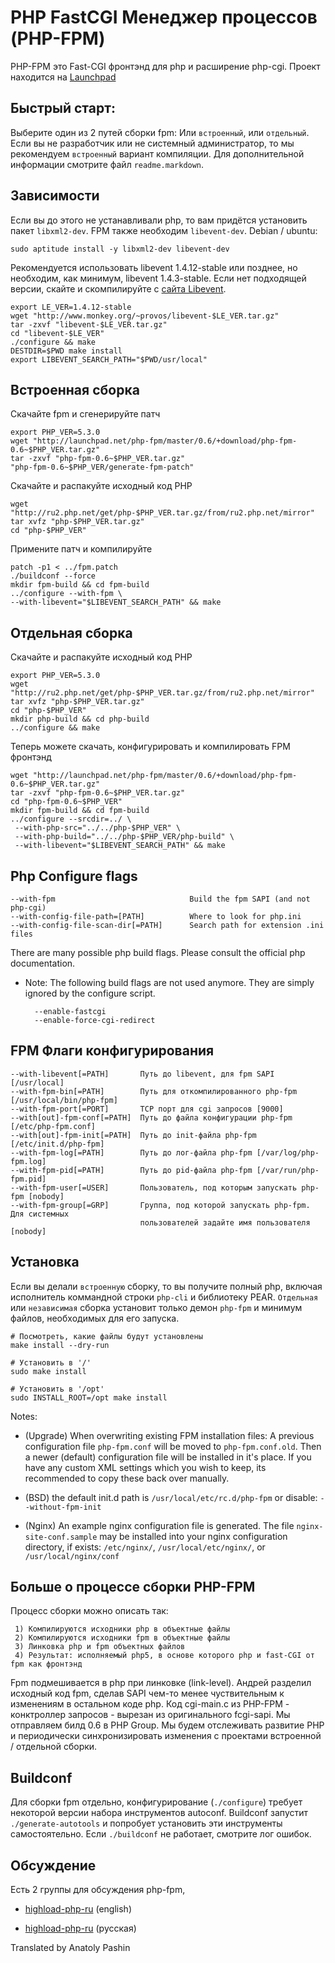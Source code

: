 # PHP FastCGI Менеджер процессов (PHP-FPM)

PHP-FPM это Fast-CGI фронтэнд для php и расширение php-cgi. Проект находится на [Launchpad](https://launchpad.net/php-fpm)

## Быстрый старт:

Выберите один из 2 путей сборки fpm: Или `встроенный`, или `отдельный`. Если вы не разработчик или не системный администратор, то мы рекомендуем `встроенный` вариант компиляции. Для дополнительной информации смотрите файл `readme.markdown`.

## Зависимости
Если вы до этого не устанавливали php, то вам придётся установить пакет `libxml2-dev`. FPM также необходим `libevent-dev`. Debian / ubuntu:

	sudo aptitude install -y libxml2-dev libevent-dev

Рекомендуется использовать libevent 1.4.12-stable или позднее, но необходим, как минимум, libevent 1.4.3-stable. Если нет подходящей версии, скайте и скомпилируйте с [сайта Libevent](http://www.monkey.org/~provos/libevent/).

	export LE_VER=1.4.12-stable
	wget "http://www.monkey.org/~provos/libevent-$LE_VER.tar.gz"
	tar -zxvf "libevent-$LE_VER.tar.gz"
	cd "libevent-$LE_VER"
	./configure && make
	DESTDIR=$PWD make install
	export LIBEVENT_SEARCH_PATH="$PWD/usr/local"

## Встроенная сборка

Скачайте fpm и сгенерируйте патч

	export PHP_VER=5.3.0
	wget "http://launchpad.net/php-fpm/master/0.6/+download/php-fpm-0.6~$PHP_VER.tar.gz"
	tar -zxvf "php-fpm-0.6~$PHP_VER.tar.gz"
	"php-fpm-0.6~$PHP_VER/generate-fpm-patch"

Скачайте и распакуйте исходный код PHP

	wget "http://ru2.php.net/get/php-$PHP_VER.tar.gz/from/ru2.php.net/mirror"
	tar xvfz "php-$PHP_VER.tar.gz"
	cd "php-$PHP_VER"

Примените патч и компилируйте

	patch -p1 < ../fpm.patch
	./buildconf --force
	mkdir fpm-build && cd fpm-build
	../configure --with-fpm \
	--with-libevent="$LIBEVENT_SEARCH_PATH" && make

## Отдельная сборка

Скачайте и распакуйте исходный код PHP

	export PHP_VER=5.3.0
	wget "http://ru2.php.net/get/php-$PHP_VER.tar.gz/from/ru2.php.net/mirror"
	tar xvfz "php-$PHP_VER.tar.gz"
	cd "php-$PHP_VER"
	mkdir php-build && cd php-build
	../configure && make

Теперь можете скачать, конфигурировать и компилировать FPM фронтэнд

	wget "http://launchpad.net/php-fpm/master/0.6/+download/php-fpm-0.6~$PHP_VER.tar.gz"
	tar -zxvf "php-fpm-0.6~$PHP_VER.tar.gz"
	cd "php-fpm-0.6~$PHP_VER"
	mkdir fpm-build && cd fpm-build
	../configure --srcdir=../ \
	 --with-php-src="../../php-$PHP_VER" \
	 --with-php-build="../../php-$PHP_VER/php-build" \
	 --with-libevent="$LIBEVENT_SEARCH_PATH" && make

## Php Configure flags

	--with-fpm                   			Build the fpm SAPI (and not php-cgi)
	--with-config-file-path=[PATH]			Where to look for php.ini
	--with-config-file-scan-dir[=PATH]		Search path for extension .ini files

There are many possible php build flags. Please consult the official php documentation.

* Note:
  The following build flags are not used anymore. They are simply ignored by the configure script.

		--enable-fastcgi
		--enable-force-cgi-redirect

## FPM Флаги конфигурирования

	--with-libevent[=PATH]       Путь до libevent, для fpm SAPI [/usr/local]
	--with-fpm-bin[=PATH]        Путь для откомпилированного php-fpm [/usr/local/bin/php-fpm]
	--with-fpm-port[=PORT]       TCP порт для cgi запросов [9000]
	--with[out]-fpm-conf[=PATH]  Путь до файла конфигурации php-fpm [/etc/php-fpm.conf]
	--with[out]-fpm-init[=PATH]  Путь до init-файла php-fpm [/etc/init.d/php-fpm]
	--with-fpm-log[=PATH]        Путь до лог-файла php-fpm [/var/log/php-fpm.log]
	--with-fpm-pid[=PATH]        Путь до pid-файла php-fpm [/var/run/php-fpm.pid]
	--with-fpm-user[=USER]       Пользователь, под которым запускать php-fpm [nobody]
	--with-fpm-group[=GRP]       Группа, под которой запускать php-fpm. Для системных 
		                  	     пользователей задайте имя пользователя [nobody]

## Установка

Если вы делали `встроенную` сборку, то вы получите полный php, включая исполнитель коммандной строки `php-cli` и библиотеку PEAR. `Отдельная` или `независимая` сборка установит только демон `php-fpm` и минимум файлов, необходимых для его запуска.

	# Посмотреть, какие файлы будут установлены
	make install --dry-run

	# Установить в '/'
	sudo make install

	# Установить в '/opt'
	sudo INSTALL_ROOT=/opt make install

Notes:

* (Upgrade) When overwriting existing FPM installation files: A previous configuration file `php-fpm.conf` will be moved to `php-fpm.conf.old`. Then a newer (default) configuration file will be installed in it's place. If you have any custom XML settings which you wish to keep, its recommended to copy these back over manually.

* (BSD) the default init.d path is `/usr/local/etc/rc.d/php-fpm` or disable: `--without-fpm-init`

* (Nginx) An example nginx configuration file is generated. The file `nginx-site-conf.sample` may be installed into your nginx configuration directory, if exists: `/etc/nginx/`, `/usr/local/etc/nginx/`, or `/usr/local/nginx/conf`

## Больше о процессе сборки PHP-FPM

Процесс сборки можно описать так:

	 1) Компилируются исходники php в объектные файлы
	 2) Компилируются исходники fpm в объектные файлы
	 3) Линковка php и fpm объектных файлов
	 4) Результат: исполняемый php5, в основе которого php и fast-CGI от fpm как фронтэнд

Fpm подмешивается в php при линковке (link-level). Андрей разделил исходный код fpm, сделав SAPI чем-то менее чуствительным к изменениям в остальном коде php. Код cgi-main.c из PHP-FPM - конктроллер запросов - вырезан из оригинального fcgi-sapi. Мы отправляем билд 0.6 в PHP Group. Мы будем отслеживать развитие PHP и периодически синхронизировать изменения с проектами встроенной / отдельной сборки.

## Buildconf

Для сборки fpm отдельно, конфигурирование (`./configure`) требует некоторой версии набора инструментов autoconf. Buildconf запустит `./generate-autotools` и попробует установить эти инструменты самостоятельно. Если `./buildconf` не работает, смотрите лог ошибок.


## Обсуждение

Есть 2 группы для обсуждения php-fpm,

- [highload-php-ru](http://groups.google.com/group/highload-php-en) (english)

- [highload-php-ru](http://groups.google.com/group/highload-php-ru) (русская)

Translated by Anatoly Pashin
